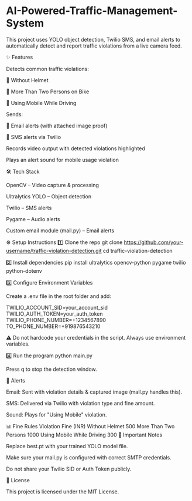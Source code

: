 # AI-Powered-Traffic-Management-System
This project uses YOLO object detection, Twilio SMS, and email alerts to automatically detect and report traffic violations from a live camera feed.

✨ Features

Detects common traffic violations:

🚫 Without Helmet

👥 More Than Two Persons on Bike

📱 Using Mobile While Driving

Sends:

📧 Email alerts (with attached image proof)

📱 SMS alerts via Twilio

Records video output with detected violations highlighted

Plays an alert sound for mobile usage violation

🛠️ Tech Stack

OpenCV
 – Video capture & processing

Ultralytics YOLO
 – Object detection

Twilio
 – SMS alerts

Pygame
 – Audio alerts

Custom email module (mail.py) – Email alerts



⚙️ Setup Instructions
1️⃣ Clone the repo
git clone https://github.com/your-username/traffic-violation-detection.git
cd traffic-violation-detection

2️⃣ Install dependencies
pip install ultralytics opencv-python pygame twilio python-dotenv

3️⃣ Configure Environment Variables

Create a .env file in the root folder and add:

TWILIO_ACCOUNT_SID=your_account_sid
TWILIO_AUTH_TOKEN=your_auth_token
TWILIO_PHONE_NUMBER=+1234567890
TO_PHONE_NUMBER=+919876543210


⚠️ Do not hardcode your credentials in the script. Always use environment variables.

4️⃣ Run the program
python main.py


Press q to stop the detection window.

📧 Alerts

Email: Sent with violation details & captured image (mail.py handles this).

SMS: Delivered via Twilio with violation type and fine amount.

Sound: Plays for "Using Mobile" violation.

📊 Fine Rules
Violation	Fine (INR)
Without Helmet	500
More Than Two Persons	1000
Using Mobile While Driving	300
🚨 Important Notes

Replace best.pt with your trained YOLO model file.

Make sure your mail.py is configured with correct SMTP credentials.

Do not share your Twilio SID or Auth Token publicly.

📜 License

This project is licensed under the MIT License.
